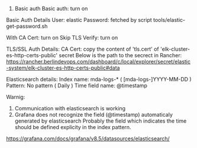1. Basic auth
Basic auth: turn on

Basic Auth Details
User: elastic
Password: fetched by script tools/elastic-get-password.sh

With CA Cert: turn on
Skip TLS Verify: turn on

TLS/SSL Auth Details:
CA Cert: copy the content of 'tls.cert' of 'elk-cluster-es-http-certs-public' secret
Below is the path to the secrect in Rancher:
https://rancher.berlindevops.com/dashboard/c/local/explorer/secret/elastic-system/elk-cluster-es-http-certs-public#data

Elasticsearch details:
Index name: mda-logs-* ( [mda-logs-]YYYY-MM-DD )
Pattern: No pattern ( Daily )
Time field name: @timestamp

Warnig:
1. Communication with elasticsearch is working
2. Grafana does not recognize the field (@timestamp) automaticaly generated by elasticsearch
Probably the field which indicates the time should be defined explicity in the index pattern.

https://grafana.com/docs/grafana/v8.5/datasources/elasticsearch/

